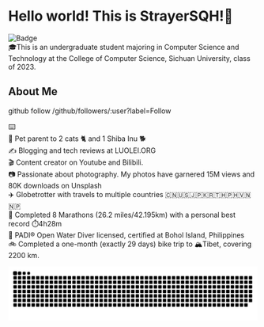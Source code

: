 # Hello world! This is StrayerSQH!👋
 ![Badge](https://img.shields.io/badge/College%20of%20Computer%20Science%20,%20Sichuan%20University-Ungergrate(2023)-COLOR)<br>
:mortar_board:This is an undergraduate student majoring in Computer Science and Technology at the College of Computer Science, Sichuan University, class of 2023.

## About Me
github follow         /github/followers/:user?label=Follow


⌨️ <br>
🐾 Pet parent to 2 cats 🐈 and 1 Shiba Inu 🐕<br>
✍️ Blogging and tech reviews at LUOLEI.ORG<br>
🎬 Content creator on Youtube and Bilibili.<br>
📷 Passionate about photography. My photos have garnered 15M views and 80K downloads on Unsplash<br>
✈️ Globetrotter with travels to multiple countries 🇨🇳🇺🇸🇯🇵🇰🇷🇹🇭🇵🇭🇻🇳🇳🇵<br>
🏃 Completed 8 Marathons (26.2 miles/42.195km) with a personal best record ⏱️4h28m<br>
🤿 PADI® Open Water Diver licensed, certified at Bohol Island, Philippines<br>
🚲 Completed a one-month (exactly 29 days) bike trip to 🏔️Tibet, covering 2200 km.<br>

<picture>
  <source
    media="(prefers-color-scheme: dark)"
    srcset="https://raw.githubusercontent.com/platane/snk/output/github-contribution-grid-snake-dark.svg"
  />
  <source
    media="(prefers-color-scheme: light)"
    srcset="https://raw.githubusercontent.com/platane/snk/output/github-contribution-grid-snake.svg"
  />
  <img
    alt="github contribution grid snake animation"
    src="https://raw.githubusercontent.com/platane/snk/output/github-contribution-grid-snake.svg"
  />
</picture>
